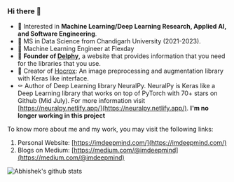 ### Hi there 👋

- 🤔 Interested in **Machine Learning/Deep Learning Research, Applied AI, and Software Engineering**. 
- 🌱 MS in Data Science from Chandigarh University (2021-2023).
- 🔭 Machine Learning Engineer at Flexday
- 🔭 **Founder of [Delphy](https://delphylib.xyz/)**, a website that provides information that you need for the libraries that you use.
- 🔭 Creator of [Hocrox](https://hocrox.imdeepmind.com/): An image preprocessing and augmentation library with Keras like interface.
- ⚰️ Author of Deep Learning library NeuralPy. NeuralPy is Keras like a Deep Learning library that works on top of PyTorch with 70+ stars on Github (Mid July). For more information visit [https://neuralpy.netlify.app/](https://neuralpy.netlify.app/). **I'm no longer working in this project**

To know more about me and my work, you may visit the following links:
  1. Personal Website: [https://imdeepmind.com/](https://imdeepmind.com/)
  2. Blogs on Medium: [https://medium.com/@imdeepmind](https://medium.com/@imdeepmind)
  
  ![Abhishek's github stats](https://github-readme-stats.vercel.app/api?username=imdeepmind&count_private=true)
